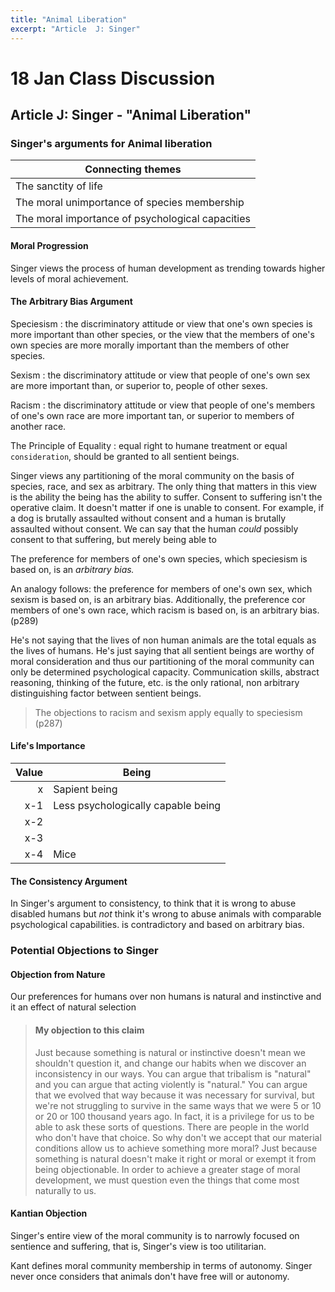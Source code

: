 ```yaml
---
title: "Animal Liberation"
excerpt: "Article  J: Singer"
---
```


# 18 Jan Class Discussion

## Article J: Singer - "Animal Liberation"

### Singer's arguments for Animal liberation

| Connecting themes                               |
|-------------------------------------------------|
| The sanctity of life                            |
| The moral unimportance of species membership    |
| The moral importance of psychological capacities |

#### Moral Progression

Singer views the process of human development as trending towards higher levels of moral achievement.

#### The Arbitrary Bias Argument

Speciesism
:    the discriminatory attitude or view that one's own species is more important than other species, or the view that the members of one's own species are more morally important than the members of other species. 

Sexism
:    the discriminatory attitude or view that people of one's own sex are more important than, or superior to, people of other sexes.

Racism
:    the discriminatory attitude or view that people of one's members of one's own race are more important tan, or superior to members of another race.

The Principle of Equality
:    equal right to humane treatment or equal `consideration`, should be granted to all sentient beings.


Singer views any partitioning of the moral community on the basis of species, race, and sex as arbitrary. The only thing that matters in this view is the ability the being has the ability to suffer. Consent to suffering isn't the operative claim. It doesn't matter if one is unable to consent. For example, if a dog is brutally assaulted without consent and a human is brutally assaulted without consent. We can say that the human *could* possibly consent to that suffering, but merely being able to 

The preference for members of one's own species, which speciesism is based on, is an *arbitrary bias.*

An analogy follows: the preference for members of one's own sex, which sexism is based on, is an arbitrary bias. Additionally, the preference cor members of one's own race, which racism is based on, is an arbitrary bias. (p289)

He's not saying that the lives of non human animals are the total equals as the lives of humans. He's just saying that all sentient beings are worthy of moral consideration and thus our partitioning of the moral community can only be determined psychological capacity. Communication skills, abstract reasoning, thinking of the future, etc. is the only rational, non arbitrary distinguishing factor between sentient beings.

> The objections to racism and sexism apply equally to speciesism (p287) 

#### Life's Importance

| Value | Being                             |
|------:|-----------------------------------|
| x     | Sapient being                     |
| x-1   | Less psychologically capable being |
| x-2   |                                   |
| x-3   |                                   |
| x-4   | Mice                              |

#### The Consistency Argument

In Singer's argument to consistency, to think that it is wrong to abuse disabled humans but *not* think it's wrong to abuse animals with comparable psychological capabilities. is contradictory and based on arbitrary bias.

### Potential Objections to Singer

#### Objection from Nature

Our preferences for humans over non humans is natural and instinctive and it an effect of natural selection

> #### My objection to this claim
> Just because something is natural or instinctive doesn't mean we shouldn't question it, and change our habits when we discover an inconsistency in our ways.
> You can argue that tribalism is "natural" and you can argue that acting violently is "natural." You can argue that we evolved that way because it was necessary for survival, but we're not struggling to survive in the same ways that we were 5 or 10 or 20 or 100 thousand years ago. In fact, it is a privilege for us to be able to ask these sorts of questions. There are people in the world who don't have that choice. So why don't we accept that our material conditions allow us to achieve something more moral?
> Just because something is natural doesn't make it right or moral or exempt it from being objectionable. 
> In order to achieve a greater stage of moral development, we must question even the things that come most naturally to us.

#### Kantian Objection

Singer's entire view of the moral community is to narrowly focused on sentience and suffering, that is, Singer's view is too utilitarian.

Kant defines moral community membership in terms of autonomy. Singer never once considers that animals don't have free will or autonomy.
